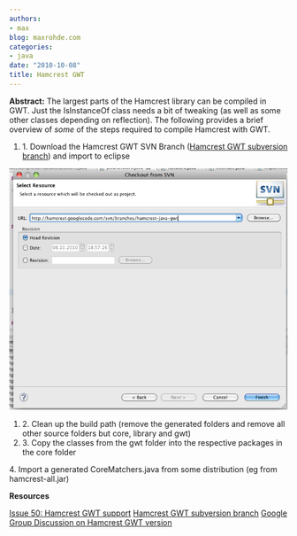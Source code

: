 ```yaml
---
authors:
- max
blog: maxrohde.com
categories:
- java
date: "2010-10-08"
title: Hamcrest GWT
---
```


**Abstract:** The largest parts of the Hamcrest library can be compiled in GWT. Just the IsInstanceOf class needs a bit of tweaking (as well as some other classes depending on reflection). The following provides a brief overview of _some_ of the steps required to compile Hamcrest with GWT.

1. 1\. Download the Hamcrest GWT SVN Branch ([Hamcrest GWT subversion branch](http://hamcrest.googlecode.com/svn/branches/hamcrest-java-gwt/)) and import to eclipse

![bildschirmfoto2010-10-08um18-59-38.png](images/bildschirmfoto2010-10-08um18-59-38.png)

1. 2\. Clean up the build path (remove the generated folders and remove all other source folders but core, library and gwt)
2. 3\. Copy the classes from the gwt folder into the respective packages in the core folder

4\. Import a generated CoreMatchers.java from some distribution (eg from hamcrest-all.jar)

**Resources**

[Issue 50: Hamcrest GWT support](http://code.google.com/p/hamcrest/issues/detail?id=50) [Hamcrest GWT subversion branch](http://hamcrest.googlecode.com/svn/branches/hamcrest-java-gwt/) [Google Group Discussion on Hamcrest GWT version](http://groups.google.com/group/hamcrest-dev/browse_thread/thread/e68d0e228e9a3bd2/d331763300f1e040)
